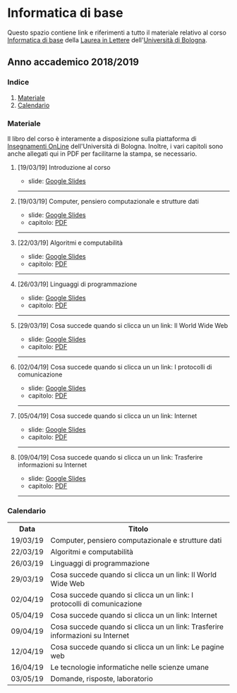 # Informatica di base

Questo spazio contiene link e riferimenti a tutto il materiale relativo al corso [Informatica di base](https://www.unibo.it/it/didattica/insegnamenti/insegnamento/2018/394759) della [Laurea in Lettere](https://corsi.unibo.it/2cycle/DigitalHumanitiesKnowledge) dell'[Università di Bologna](http://www.unibo.it).

## Anno accademico 2018/2019

### Indice

1. [Materiale](#materiale)
2. [Calendario](#calendario)

### Materiale

Il libro del corso è interamente a disposizione sulla piattaforma di [Insegnamenti OnLine](https://iol.unibo.it) dell'Università di Bologna. Inoltre, i vari capitoli sono anche allegati qui in PDF per facilitarne la stampa, se necessario.

1. [19/03/19] Introduzione al corso
   * slide: [Google Slides](https://tinyurl.com/bi1819-00)
   <hr />
   
2. [19/03/19] Computer, pensiero computazionale e strutture dati 
   * slide: [Google Slides](https://tinyurl.com/bi1819-01)
   * capitolo: [PDF](https://basic-inf.github.io/2018-2019/chapters/01.pdf) 
   <hr />

3. [22/03/19] Algoritmi e computabilità 
   * slide: [Google Slides](https://tinyurl.com/bi1819-02)
   * capitolo: [PDF](https://basic-inf.github.io/2018-2019/chapters/02.pdf) 
   <hr />

4. [26/03/19] Linguaggi di programmazione 
   * slide: [Google Slides](https://tinyurl.com/bi1819-03)
   * capitolo: [PDF](https://basic-inf.github.io/2018-2019/chapters/03.pdf) 
   <hr />

5. [29/03/19] Cosa succede quando si clicca un un link: Il World Wide Web 
   * slide: [Google Slides](https://tinyurl.com/bi1819-04)
   * capitolo: [PDF](https://basic-inf.github.io/2018-2019/chapters/04.pdf) 
   <hr />

6. [02/04/19] Cosa succede quando si clicca un un link: I protocolli di comunicazione 
   * slide: [Google Slides](https://tinyurl.com/bi1819-05)
   * capitolo: [PDF](https://basic-inf.github.io/2018-2019/chapters/05.pdf) 
   <hr />

7. [05/04/19] Cosa succede quando si clicca un un link: Internet 
   * slide: [Google Slides](https://tinyurl.com/bi1819-06)
   * capitolo: [PDF](https://basic-inf.github.io/2018-2019/chapters/06.pdf) 
   <hr />

8. [09/04/19] Cosa succede quando si clicca un un link: Trasferire informazioni su Internet 
   * slide: [Google Slides](https://tinyurl.com/bi1819-06)
   * capitolo: [PDF](https://basic-inf.github.io/2018-2019/chapters/07.pdf) 
   <hr />
   

### Calendario

<table>
    <tr><th>Data</th><th>Titolo</th></tr>
    <tr><td>19/03/19</td><td>Computer, pensiero computazionale e strutture dati</td></tr>
    <tr><td>22/03/19</td><td>Algoritmi e computabilità</td></tr>
    <tr><td>26/03/19</td><td>Linguaggi di programmazione</td></tr>
    <tr><td>29/03/19</td><td>Cosa succede quando si clicca un un link: Il World Wide Web</td></tr>
    <tr><td>02/04/19</td><td>Cosa succede quando si clicca un un link: I protocolli di comunicazione</td></tr>
    <tr><td>05/04/19</td><td>Cosa succede quando si clicca un un link: Internet</td></tr>
    <tr><td>09/04/19</td><td>Cosa succede quando si clicca un un link: Trasferire informazioni su Internet</td></tr>
    <tr><td>12/04/19</td><td>Cosa succede quando si clicca un un link: Le pagine web</td></tr>
    <tr><td>16/04/19</td><td>Le tecnologie informatiche nelle scienze umane</td></tr>
    <tr><td>03/05/19</td><td>Domande, risposte, laboratorio</td></tr>
</table>
